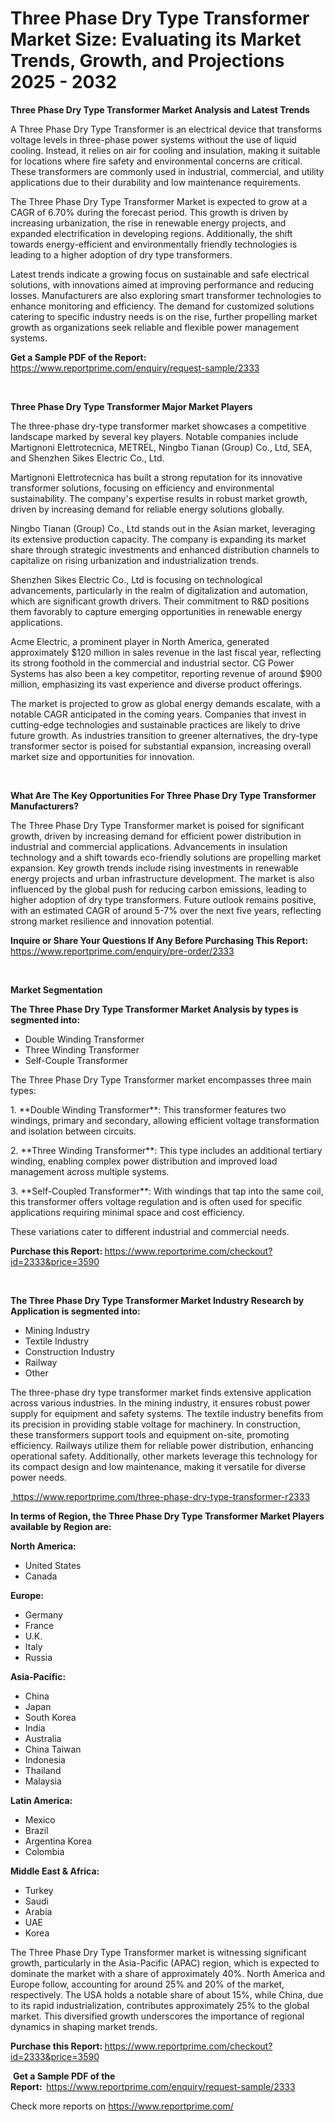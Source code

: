 <p><h1>Three Phase Dry Type Transformer Market Size: Evaluating its Market Trends, Growth, and Projections 2025 - 2032</h1></p><p><strong>Three Phase Dry Type Transformer Market Analysis and Latest Trends</strong></p>
<p><p>A Three Phase Dry Type Transformer is an electrical device that transforms voltage levels in three-phase power systems without the use of liquid cooling. Instead, it relies on air for cooling and insulation, making it suitable for locations where fire safety and environmental concerns are critical. These transformers are commonly used in industrial, commercial, and utility applications due to their durability and low maintenance requirements.</p><p>The Three Phase Dry Type Transformer Market is expected to grow at a CAGR of 6.70% during the forecast period. This growth is driven by increasing urbanization, the rise in renewable energy projects, and expanded electrification in developing regions. Additionally, the shift towards energy-efficient and environmentally friendly technologies is leading to a higher adoption of dry type transformers. </p><p>Latest trends indicate a growing focus on sustainable and safe electrical solutions, with innovations aimed at improving performance and reducing losses. Manufacturers are also exploring smart transformer technologies to enhance monitoring and efficiency. The demand for customized solutions catering to specific industry needs is on the rise, further propelling market growth as organizations seek reliable and flexible power management systems.</p></p>
<p><strong>Get a Sample PDF of the Report:&nbsp;</strong> <a href="https://www.reportprime.com/enquiry/request-sample/2333?utm_campaign=2109&utm_medium=2&utm_source=Github&utm_content=ia&utm_term=18032025&utm_id=three-phase-dry-type-transformer">https://www.reportprime.com/enquiry/request-sample/2333</a></p>
<p>&nbsp;</p>
<p><strong>Three Phase Dry Type Transformer Major Market Players</strong></p>
<p><p>The three-phase dry-type transformer market showcases a competitive landscape marked by several key players. Notable companies include Martignoni Elettrotecnica, METREL, Ningbo Tianan (Group) Co., Ltd, SEA, and Shenzhen Sikes Electric Co., Ltd.</p><p>Martignoni Elettrotecnica has built a strong reputation for its innovative transformer solutions, focusing on efficiency and environmental sustainability. The company's expertise results in robust market growth, driven by increasing demand for reliable energy solutions globally.</p><p>Ningbo Tianan (Group) Co., Ltd stands out in the Asian market, leveraging its extensive production capacity. The company is expanding its market share through strategic investments and enhanced distribution channels to capitalize on rising urbanization and industrialization trends.</p><p>Shenzhen Sikes Electric Co., Ltd is focusing on technological advancements, particularly in the realm of digitalization and automation, which are significant growth drivers. Their commitment to R&D positions them favorably to capture emerging opportunities in renewable energy applications.</p><p>Acme Electric, a prominent player in North America, generated approximately $120 million in sales revenue in the last fiscal year, reflecting its strong foothold in the commercial and industrial sector. CG Power Systems has also been a key competitor, reporting revenue of around $900 million, emphasizing its vast experience and diverse product offerings.</p><p>The market is projected to grow as global energy demands escalate, with a notable CAGR anticipated in the coming years. Companies that invest in cutting-edge technologies and sustainable practices are likely to drive future growth. As industries transition to greener alternatives, the dry-type transformer sector is poised for substantial expansion, increasing overall market size and opportunities for innovation.</p></p>
<p>&nbsp;</p>
<p><strong>What Are The Key Opportunities For Three Phase Dry Type Transformer Manufacturers?</strong></p>
<p><p>The Three Phase Dry Type Transformer market is poised for significant growth, driven by increasing demand for efficient power distribution in industrial and commercial applications. Advancements in insulation technology and a shift towards eco-friendly solutions are propelling market expansion. Key growth trends include rising investments in renewable energy projects and urban infrastructure development. The market is also influenced by the global push for reducing carbon emissions, leading to higher adoption of dry type transformers. Future outlook remains positive, with an estimated CAGR of around 5-7% over the next five years, reflecting strong market resilience and innovation potential.</p></p>
<p><strong>Inquire or Share Your Questions If Any Before Purchasing This Report:</strong> <a href="https://www.reportprime.com/enquiry/pre-order/2333?utm_campaign=2109&utm_medium=2&utm_source=Github&utm_content=ia&utm_term=18032025&utm_id=three-phase-dry-type-transformer">https://www.reportprime.com/enquiry/pre-order/2333</a></p>
<p>&nbsp;</p>
<p><strong>Market Segmentation</strong></p>
<p><strong>The Three Phase Dry Type Transformer Market Analysis by types is segmented into:</strong></p>
<p><ul><li>Double Winding Transformer</li><li>Three Winding Transformer</li><li>Self-Couple Transformer</li></ul></p>
<p><p>The Three Phase Dry Type Transformer market encompasses three main types: </p><p>1. **Double Winding Transformer**: This transformer features two windings, primary and secondary, allowing efficient voltage transformation and isolation between circuits.</p><p>2. **Three Winding Transformer**: This type includes an additional tertiary winding, enabling complex power distribution and improved load management across multiple systems.</p><p>3. **Self-Coupled Transformer**: With windings that tap into the same coil, this transformer offers voltage regulation and is often used for specific applications requiring minimal space and cost efficiency. </p><p>These variations cater to different industrial and commercial needs.</p></p>
<p><strong>Purchase this Report:&nbsp;</strong><a href="https://www.reportprime.com/checkout?id=2333&price=3590&utm_campaign=2109&utm_medium=2&utm_source=Github&utm_content=ia&utm_term=18032025&utm_id=three-phase-dry-type-transformer">https://www.reportprime.com/checkout?id=2333&price=3590</a></p>
<p>&nbsp;</p>
<p><strong>The Three Phase Dry Type Transformer Market Industry Research by Application is segmented into:</strong></p>
<p><ul><li>Mining Industry</li><li>Textile Industry</li><li>Construction Industry</li><li>Railway</li><li>Other</li></ul></p>
<p><p>The three-phase dry type transformer market finds extensive application across various industries. In the mining industry, it ensures robust power supply for equipment and safety systems. The textile industry benefits from its precision in providing stable voltage for machinery. In construction, these transformers support tools and equipment on-site, promoting efficiency. Railways utilize them for reliable power distribution, enhancing operational safety. Additionally, other markets leverage this technology for its compact design and low maintenance, making it versatile for diverse power needs.</p></p>
<p><a href="https://www.reportprime.com/three-phase-dry-type-transformer-r2333?utm_campaign=2109&utm_medium=2&utm_source=Github&utm_content=ia&utm_term=18032025&utm_id=three-phase-dry-type-transformer">&nbsp;https://www.reportprime.com/three-phase-dry-type-transformer-r2333</a></p>
<p><strong>In terms of Region, the Three Phase Dry Type Transformer Market Players available by Region are:</strong></p>
<p>
    <p> <strong> North America: </strong>
        <ul>
            <li>United States</li>
            <li>Canada</li>
        </ul>
        </p> 
    <p> <strong> Europe: </strong>
        <ul>
            <li>Germany</li>
            <li>France</li>
            <li>U.K.</li>
            <li>Italy</li>
            <li>Russia</li>
        </ul>
        </p> 
    <p> <strong> Asia-Pacific: </strong>
        <ul>
            <li>China</li>
            <li>Japan</li>
            <li>South Korea</li>
            <li>India</li>
            <li>Australia</li>
            <li>China Taiwan</li>
            <li>Indonesia</li>
            <li>Thailand</li>
            <li>Malaysia</li>
        </ul>
        </p> 
    <p> <strong> Latin America: </strong>
        <ul>
            <li>Mexico</li>
            <li>Brazil</li>
            <li>Argentina Korea</li>
            <li>Colombia</li>
        </ul>
        </p> 
    <p> <strong> Middle East & Africa: </strong>
        <ul>
            <li>Turkey</li>
            <li>Saudi</li>
            <li>Arabia</li>
            <li>UAE</li>
            <li>Korea</li>
        </ul>
    </p>
    </p>
<p><p>The Three Phase Dry Type Transformer market is witnessing significant growth, particularly in the Asia-Pacific (APAC) region, which is expected to dominate the market with a share of approximately 40%. North America and Europe follow, accounting for around 25% and 20% of the market, respectively. The USA holds a notable share of about 15%, while China, due to its rapid industrialization, contributes approximately 25% to the global market. This diversified growth underscores the importance of regional dynamics in shaping market trends.</p></p>
<p><strong>Purchase this Report: </strong><a href="https://www.reportprime.com/checkout?id=2333&price=3590&utm_campaign=2109&utm_medium=2&utm_source=Github&utm_content=ia&utm_term=18032025&utm_id=three-phase-dry-type-transformer">https://www.reportprime.com/checkout?id=2333&price=3590</a></p>
<p>&nbsp;<strong>Get a Sample PDF of the Report:&nbsp;&nbsp;</strong><a href="https://www.reportprime.com/enquiry/request-sample/2333?utm_campaign=2109&utm_medium=2&utm_source=Github&utm_content=ia&utm_term=18032025&utm_id=three-phase-dry-type-transformer">https://www.reportprime.com/enquiry/request-sample/2333</a></p>
<p><strong></strong></p>
<p>Check more reports on <a href="https://www.reportprime.com/?utm_campaign=2109&utm_medium=2&utm_source=Github&utm_content=ia&utm_term=18032025&utm_id=three-phase-dry-type-transformer">https://www.reportprime.com/</a></p>